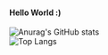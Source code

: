 #### Hello World :)
![Anurag's GitHub stats](https://github-readme-stats.vercel.app/api?username=MALAKBADER00&show_icons=true&theme=dracula&rank_icon=github&border_radius=10)
<br>
![Top Langs](https://github-readme-stats.vercel.app/api/top-langs/?username=MALAKBADER00&layout=compact&icons=true&theme=dracula)
